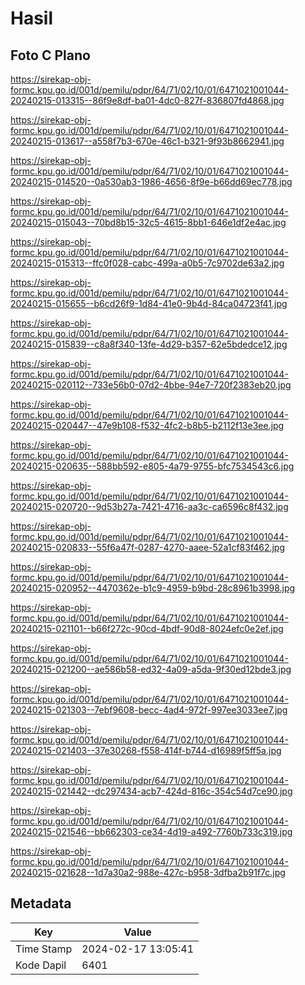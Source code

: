# Hasil

## Foto C Plano

https://sirekap-obj-formc.kpu.go.id/001d/pemilu/pdpr/64/71/02/10/01/6471021001044-20240215-013315--86f9e8df-ba01-4dc0-827f-836807fd4868.jpg

https://sirekap-obj-formc.kpu.go.id/001d/pemilu/pdpr/64/71/02/10/01/6471021001044-20240215-013617--a558f7b3-670e-46c1-b321-9f93b8662941.jpg

https://sirekap-obj-formc.kpu.go.id/001d/pemilu/pdpr/64/71/02/10/01/6471021001044-20240215-014520--0a530ab3-1986-4656-8f9e-b66dd69ec778.jpg

https://sirekap-obj-formc.kpu.go.id/001d/pemilu/pdpr/64/71/02/10/01/6471021001044-20240215-015043--70bd8b15-32c5-4615-8bb1-646e1df2e4ac.jpg

https://sirekap-obj-formc.kpu.go.id/001d/pemilu/pdpr/64/71/02/10/01/6471021001044-20240215-015313--ffc0f028-cabc-499a-a0b5-7c9702de63a2.jpg

https://sirekap-obj-formc.kpu.go.id/001d/pemilu/pdpr/64/71/02/10/01/6471021001044-20240215-015655--b6cd26f9-1d84-41e0-9b4d-84ca04723f41.jpg

https://sirekap-obj-formc.kpu.go.id/001d/pemilu/pdpr/64/71/02/10/01/6471021001044-20240215-015839--c8a8f340-13fe-4d29-b357-62e5bdedce12.jpg

https://sirekap-obj-formc.kpu.go.id/001d/pemilu/pdpr/64/71/02/10/01/6471021001044-20240215-020112--733e56b0-07d2-4bbe-94e7-720f2383eb20.jpg

https://sirekap-obj-formc.kpu.go.id/001d/pemilu/pdpr/64/71/02/10/01/6471021001044-20240215-020447--47e9b108-f532-4fc2-b8b5-b2112f13e3ee.jpg

https://sirekap-obj-formc.kpu.go.id/001d/pemilu/pdpr/64/71/02/10/01/6471021001044-20240215-020635--588bb592-e805-4a79-9755-bfc7534543c6.jpg

https://sirekap-obj-formc.kpu.go.id/001d/pemilu/pdpr/64/71/02/10/01/6471021001044-20240215-020720--9d53b27a-7421-4716-aa3c-ca6596c8f432.jpg

https://sirekap-obj-formc.kpu.go.id/001d/pemilu/pdpr/64/71/02/10/01/6471021001044-20240215-020833--55f6a47f-0287-4270-aaee-52a1cf83f462.jpg

https://sirekap-obj-formc.kpu.go.id/001d/pemilu/pdpr/64/71/02/10/01/6471021001044-20240215-020952--4470362e-b1c9-4959-b9bd-28c8961b3998.jpg

https://sirekap-obj-formc.kpu.go.id/001d/pemilu/pdpr/64/71/02/10/01/6471021001044-20240215-021101--b66f272c-90cd-4bdf-90d8-8024efc0e2ef.jpg

https://sirekap-obj-formc.kpu.go.id/001d/pemilu/pdpr/64/71/02/10/01/6471021001044-20240215-021200--ae586b58-ed32-4a09-a5da-9f30ed12bde3.jpg

https://sirekap-obj-formc.kpu.go.id/001d/pemilu/pdpr/64/71/02/10/01/6471021001044-20240215-021303--7ebf9608-becc-4ad4-972f-997ee3033ee7.jpg

https://sirekap-obj-formc.kpu.go.id/001d/pemilu/pdpr/64/71/02/10/01/6471021001044-20240215-021403--37e30268-f558-414f-b744-d16989f5ff5a.jpg

https://sirekap-obj-formc.kpu.go.id/001d/pemilu/pdpr/64/71/02/10/01/6471021001044-20240215-021442--dc297434-acb7-424d-816c-354c54d7ce90.jpg

https://sirekap-obj-formc.kpu.go.id/001d/pemilu/pdpr/64/71/02/10/01/6471021001044-20240215-021546--bb662303-ce34-4d19-a492-7760b733c319.jpg

https://sirekap-obj-formc.kpu.go.id/001d/pemilu/pdpr/64/71/02/10/01/6471021001044-20240215-021628--1d7a30a2-988e-427c-b958-3dfba2b91f7c.jpg


## Metadata

| Key        | Value               |
| ---------- | ------------------- |
| Time Stamp | 2024-02-17 13:05:41 |
| Kode Dapil | 6401                |



